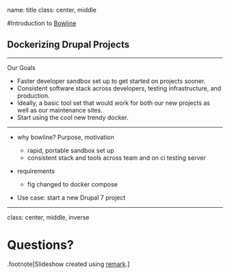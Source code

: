 name: title
class: center, middle

#Introduction to [Bowline](https://github.com/davenuman/bowline)

## Dockerizing Drupal Projects

---
Our Goals
 - Faster developer sandbox set up to get started on projects sooner.
 - Consistent software stack across developers, testing infrastructure, and production.
 - Ideally, a basic tool set that would work for both our new projects as well as our maintenance sites.
 - Start using the cool new trendy docker.

---
- why bowline?  Purpose, motivation
  - rapid, portable sandbox set up
  - consistent stack and tools across team and on ci testing server
- requirements
  - fig changed to docker compose

- Use case: start a new Drupal 7 project

---
class: center, middle, inverse

# Questions?
.footnote[Slideshow created using [remark](http://github.com/gnab/remark).]
